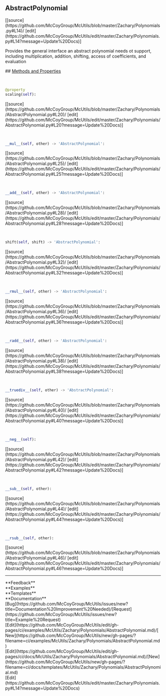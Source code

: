 ## <a id="McUtils.Zachary.Polynomials.AbstractPolynomial">AbstractPolynomial</a> 

<div class="docs-source-link" markdown="1">
[[source](https://github.com/McCoyGroup/McUtils/blob/master/Zachary/Polynomials.py#L14)/
[edit](https://github.com/McCoyGroup/McUtils/edit/master/Zachary/Polynomials.py#L14?message=Update%20Docs)]
</div>

Provides the general interface an abstract polynomial needs ot support, including
multiplication, addition, shifting, access of coefficients, and evaluation







<div class="collapsible-section">
 <div class="collapsible-section collapsible-section-header" markdown="1">
## <a class="collapse-link" data-toggle="collapse" href="#methods" markdown="1"> Methods and Properties</a> <a class="float-right" data-toggle="collapse" href="#methods"><i class="fa fa-chevron-down"></i></a>
 </div>
 <div class="collapsible-section collapsible-section-body collapse show" id="methods" markdown="1">
 
<a id="McUtils.Zachary.Polynomials.AbstractPolynomial.scaling" class="docs-object-method">&nbsp;</a> 
```python
@property
scaling(self): 
```
<div class="docs-source-link" markdown="1">
[[source](https://github.com/McCoyGroup/McUtils/blob/master/Zachary/Polynomials/AbstractPolynomial.py#L20)/
[edit](https://github.com/McCoyGroup/McUtils/edit/master/Zachary/Polynomials/AbstractPolynomial.py#L20?message=Update%20Docs)]
</div>


<a id="McUtils.Zachary.Polynomials.AbstractPolynomial.__mul__" class="docs-object-method">&nbsp;</a> 
```python
__mul__(self, other) -> 'AbstractPolynomial': 
```
<div class="docs-source-link" markdown="1">
[[source](https://github.com/McCoyGroup/McUtils/blob/master/Zachary/Polynomials/AbstractPolynomial.py#L25)/
[edit](https://github.com/McCoyGroup/McUtils/edit/master/Zachary/Polynomials/AbstractPolynomial.py#L25?message=Update%20Docs)]
</div>


<a id="McUtils.Zachary.Polynomials.AbstractPolynomial.__add__" class="docs-object-method">&nbsp;</a> 
```python
__add__(self, other) -> 'AbstractPolynomial': 
```
<div class="docs-source-link" markdown="1">
[[source](https://github.com/McCoyGroup/McUtils/blob/master/Zachary/Polynomials/AbstractPolynomial.py#L28)/
[edit](https://github.com/McCoyGroup/McUtils/edit/master/Zachary/Polynomials/AbstractPolynomial.py#L28?message=Update%20Docs)]
</div>


<a id="McUtils.Zachary.Polynomials.AbstractPolynomial.shift" class="docs-object-method">&nbsp;</a> 
```python
shift(self, shift) -> 'AbstractPolynomial': 
```
<div class="docs-source-link" markdown="1">
[[source](https://github.com/McCoyGroup/McUtils/blob/master/Zachary/Polynomials/AbstractPolynomial.py#L32)/
[edit](https://github.com/McCoyGroup/McUtils/edit/master/Zachary/Polynomials/AbstractPolynomial.py#L32?message=Update%20Docs)]
</div>


<a id="McUtils.Zachary.Polynomials.AbstractPolynomial.__rmul__" class="docs-object-method">&nbsp;</a> 
```python
__rmul__(self, other) -> 'AbstractPolynomial': 
```
<div class="docs-source-link" markdown="1">
[[source](https://github.com/McCoyGroup/McUtils/blob/master/Zachary/Polynomials/AbstractPolynomial.py#L36)/
[edit](https://github.com/McCoyGroup/McUtils/edit/master/Zachary/Polynomials/AbstractPolynomial.py#L36?message=Update%20Docs)]
</div>


<a id="McUtils.Zachary.Polynomials.AbstractPolynomial.__radd__" class="docs-object-method">&nbsp;</a> 
```python
__radd__(self, other) -> 'AbstractPolynomial': 
```
<div class="docs-source-link" markdown="1">
[[source](https://github.com/McCoyGroup/McUtils/blob/master/Zachary/Polynomials/AbstractPolynomial.py#L38)/
[edit](https://github.com/McCoyGroup/McUtils/edit/master/Zachary/Polynomials/AbstractPolynomial.py#L38?message=Update%20Docs)]
</div>


<a id="McUtils.Zachary.Polynomials.AbstractPolynomial.__truediv__" class="docs-object-method">&nbsp;</a> 
```python
__truediv__(self, other) -> 'AbstractPolynomial': 
```
<div class="docs-source-link" markdown="1">
[[source](https://github.com/McCoyGroup/McUtils/blob/master/Zachary/Polynomials/AbstractPolynomial.py#L40)/
[edit](https://github.com/McCoyGroup/McUtils/edit/master/Zachary/Polynomials/AbstractPolynomial.py#L40?message=Update%20Docs)]
</div>


<a id="McUtils.Zachary.Polynomials.AbstractPolynomial.__neg__" class="docs-object-method">&nbsp;</a> 
```python
__neg__(self): 
```
<div class="docs-source-link" markdown="1">
[[source](https://github.com/McCoyGroup/McUtils/blob/master/Zachary/Polynomials/AbstractPolynomial.py#L42)/
[edit](https://github.com/McCoyGroup/McUtils/edit/master/Zachary/Polynomials/AbstractPolynomial.py#L42?message=Update%20Docs)]
</div>


<a id="McUtils.Zachary.Polynomials.AbstractPolynomial.__sub__" class="docs-object-method">&nbsp;</a> 
```python
__sub__(self, other): 
```
<div class="docs-source-link" markdown="1">
[[source](https://github.com/McCoyGroup/McUtils/blob/master/Zachary/Polynomials/AbstractPolynomial.py#L44)/
[edit](https://github.com/McCoyGroup/McUtils/edit/master/Zachary/Polynomials/AbstractPolynomial.py#L44?message=Update%20Docs)]
</div>


<a id="McUtils.Zachary.Polynomials.AbstractPolynomial.__rsub__" class="docs-object-method">&nbsp;</a> 
```python
__rsub__(self, other): 
```
<div class="docs-source-link" markdown="1">
[[source](https://github.com/McCoyGroup/McUtils/blob/master/Zachary/Polynomials/AbstractPolynomial.py#L46)/
[edit](https://github.com/McCoyGroup/McUtils/edit/master/Zachary/Polynomials/AbstractPolynomial.py#L46?message=Update%20Docs)]
</div>
 </div>
</div>












---


<div markdown="1" class="text-secondary">
<div class="container">
  <div class="row">
   <div class="col" markdown="1">
**Feedback**   
</div>
   <div class="col" markdown="1">
**Examples**   
</div>
   <div class="col" markdown="1">
**Templates**   
</div>
   <div class="col" markdown="1">
**Documentation**   
</div>
   <div class="col" markdown="1">
   
</div>
   <div class="col" markdown="1">
   
</div>
   <div class="col" markdown="1">
   
</div>
</div>
  <div class="row">
   <div class="col" markdown="1">
[Bug](https://github.com/McCoyGroup/McUtils/issues/new?title=Documentation%20Improvement%20Needed)/[Request](https://github.com/McCoyGroup/McUtils/issues/new?title=Example%20Request)   
</div>
   <div class="col" markdown="1">
[Edit](https://github.com/McCoyGroup/McUtils/edit/gh-pages/ci/examples/McUtils/Zachary/Polynomials/AbstractPolynomial.md)/[New](https://github.com/McCoyGroup/McUtils/new/gh-pages/?filename=ci/examples/McUtils/Zachary/Polynomials/AbstractPolynomial.md)   
</div>
   <div class="col" markdown="1">
[Edit](https://github.com/McCoyGroup/McUtils/edit/gh-pages/ci/docs/McUtils/Zachary/Polynomials/AbstractPolynomial.md)/[New](https://github.com/McCoyGroup/McUtils/new/gh-pages/?filename=ci/docs/templates/McUtils/Zachary/Polynomials/AbstractPolynomial.md)   
</div>
   <div class="col" markdown="1">
[Edit](https://github.com/McCoyGroup/McUtils/edit/master/Zachary/Polynomials.py#L14?message=Update%20Docs)   
</div>
   <div class="col" markdown="1">
   
</div>
   <div class="col" markdown="1">
   
</div>
   <div class="col" markdown="1">
   
</div>
</div>
</div>
</div>